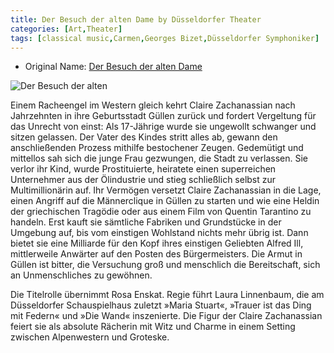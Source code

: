 ```yaml
---
title: Der Besuch der alten Dame by Düsseldorfer Theater
categories: [Art,Theater]
tags: [classical music,Carmen,Georges Bizet,Düsseldorfer Symphoniker]
---
```


- Original Name: [Der Besuch der alten Dame](https://www.dhaus.de/programm/spielplan/der-besuch-der-alten-dame/1728/)


![Der Besuch der alten](besuch.png)

Einem Racheengel im Western gleich kehrt Claire Zachanassian nach Jahrzehnten in ihre Geburtsstadt Güllen zurück und fordert Vergeltung für das Unrecht von einst: Als 17-Jährige wurde sie ungewollt schwanger und sitzen gelassen. Der Vater des Kindes stritt alles ab, gewann den anschließenden Prozess mithilfe bestochener Zeugen. Gedemütigt und mittellos sah sich die junge Frau gezwungen, die Stadt zu verlassen. Sie verlor ihr Kind, wurde Prostituierte, heiratete einen superreichen Unternehmer aus der Ölindustrie und stieg schließlich selbst zur Multimillionärin auf. Ihr Vermögen versetzt Claire Zachanassian in die Lage, einen Angriff auf die Männerclique in Güllen zu starten und wie eine Heldin der griechischen Tragödie oder aus einem Film von Quentin Tarantino zu handeln. Erst kauft sie sämtliche Fabriken und Grundstücke in der Umgebung auf, bis vom einstigen Wohlstand nichts mehr übrig ist. Dann bietet sie eine Milliarde für den Kopf ihres einstigen Geliebten Alfred Ill, mittlerweile Anwärter auf den Posten des Bürgermeisters. Die Armut in Güllen ist bitter, die Versuchung groß und menschlich die Bereitschaft, sich an Unmenschliches zu gewöhnen.

Die Titelrolle übernimmt Rosa Enskat. Regie führt Laura Linnenbaum, die am Düsseldorfer Schauspielhaus zuletzt »Maria Stuart«, »Trauer ist das Ding mit Federn« und »Die Wand« inszenierte. Die Figur der Claire Zachanassian feiert sie als absolute Rächerin mit Witz und Charme in einem Setting zwischen Alpenwestern und Groteske.